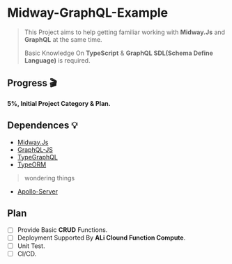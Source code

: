 # Midway-GraphQL-Example

> This Project aims to help getting familiar working with **Midway.Js** and **GraphQL** at the same time.
>
> Basic Knowledge On **TypeScript** & **GraphQL SDL(Schema Define Language)** is required.

## Progress 🎬

**5%, Initial Project Category & Plan.**

## Dependences 💡

- [Midway.Js](https://github.com/midwayjs/midway)
- [GraphQL-JS](https://github.com/graphql/graphql-js)
- [TypeGraphQL](https://github.com/MichalLytek/type-graphql)
- [TypeORM](https://github.com/typeorm/typeorm)

> wondering things

- [Apollo-Server](https://github.com/apollographql/apollo-server)

## Plan

- [ ] Provide Basic **CRUD** Functions.
- [ ] Deployment Supported By **ALi Clound Function Compute**.
- [ ] Unit Test.
- [ ] CI/CD.